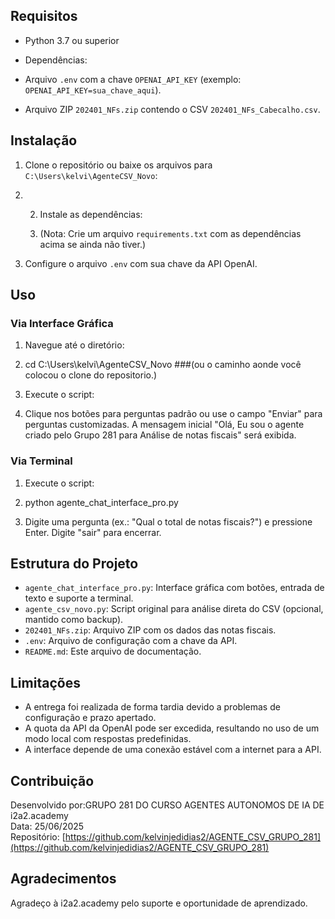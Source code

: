 ## Requisitos
- Python 3.7 ou superior
- Dependências:

- Arquivo `.env` com a chave `OPENAI_API_KEY` (exemplo: `OPENAI_API_KEY=sua_chave_aqui`).
- Arquivo ZIP `202401_NFs.zip` contendo o CSV `202401_NFs_Cabecalho.csv`.

## Instalação
1. Clone o repositório ou baixe os arquivos para `C:\Users\kelvi\AgenteCSV_Novo`:

2. 2. Instale as dependências:
  
   3. (Nota: Crie um arquivo `requirements.txt` com as dependências acima se ainda não tiver.)
3. Configure o arquivo `.env` com sua chave da API OpenAI.

## Uso
### Via Interface Gráfica
1. Navegue até o diretório:

2. cd C:\Users\kelvi\AgenteCSV_Novo
###(ou o caminho aonde você colocou o clone do repositorio.)

2. Execute o script:

3. Clique nos botões para perguntas padrão ou use o campo "Enviar" para perguntas customizadas. A mensagem inicial "Olá, Eu sou o agente criado pelo Grupo 281 para Análise de notas fiscais" será exibida.

### Via Terminal
1. Execute o script:

2. python agente_chat_interface_pro.py


2. Digite uma pergunta (ex.: "Qual o total de notas fiscais?") e pressione Enter. Digite "sair" para encerrar.

## Estrutura do Projeto
- `agente_chat_interface_pro.py`: Interface gráfica com botões, entrada de texto e suporte a terminal.
- `agente_csv_novo.py`: Script original para análise direta do CSV (opcional, mantido como backup).
- `202401_NFs.zip`: Arquivo ZIP com os dados das notas fiscais.
- `.env`: Arquivo de configuração com a chave da API.
- `README.md`: Este arquivo de documentação.

## Limitações
- A entrega foi realizada de forma tardia devido a problemas de configuração e prazo apertado.
- A quota da API da OpenAI pode ser excedida, resultando no uso de um modo local com respostas predefinidas.
- A interface depende de uma conexão estável com a internet para a API.

## Contribuição
Desenvolvido por:GRUPO 281 DO CURSO AGENTES AUTONOMOS DE IA DE i2a2.academy  
Data: 25/06/2025  
Repositório: [https://github.com/kelvinjedidias2/AGENTE_CSV_GRUPO_281](https://github.com/kelvinjedidias2/AGENTE_CSV_GRUPO_281)

## Agradecimentos
Agradeço à i2a2.academy pelo suporte e oportunidade de aprendizado.
